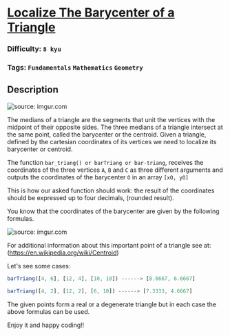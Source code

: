# [Localize The Barycenter of a Triangle](https://www.codewars.com/kata/5601c5f6ba804403c7000004)

### Difficulty: `8 kyu`

### Tags: `Fundamentals` `Mathematics` `Geometry`

## Description

![source: imgur.com](https://i.imgur.com/hpDQY8o.png?1)

The medians of a triangle are the segments that unit the vertices with the midpoint of their opposite sides. The three medians of a triangle intersect at the same point, called the barycenter or the centroid. Given a triangle, defined by the cartesian coordinates of its vertices we need to localize its barycenter or centroid.

The function `bar_triang() or barTriang or bar-triang`, receives the coordinates of the three vertices `A`, `B` and `C`  as three different arguments and outputs the coordinates of the barycenter `O` in an array `[xO, yO]`

This is how our asked function should work: the result of the coordinates should be expressed up to four decimals, (rounded result).

You know that the coordinates of the barycenter are given by the following formulas.

![source: imgur.com](https://i.imgur.com/B0tjxUG.jpg?1)

For additional information about this important point of a triangle see at: (https://en.wikipedia.org/wiki/Centroid)

Let's see some cases:

```js
barTriang([4, 6], [12, 4], [10, 10]) ------> [8.6667, 6.6667]

barTriang([4, 2], [12, 2], [6, 10]) ------> [7.3333, 4.6667]
```

The given points form a real or a degenerate triangle but in each case the above formulas can be used.

Enjoy it and happy coding!!

